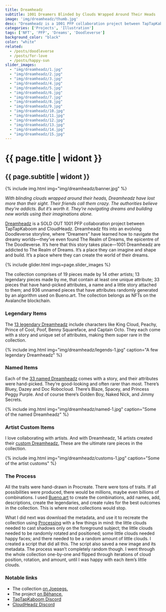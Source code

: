 ```yaml
---
title: Dreamheadz
subtitle: 1001 Dreamers Blinded by Clouds Wrapped Around Their Heads
image: 'img/dreamheadz/thumb.jpg'
desc: "Dreamheadz is a 1001 PFP collaboration project between TapTapKaboom and CloudHeadz. Dreamheadz fits into an evolving Doodleverse storyline, where “Dreamers” have learned how to navigate the dreamy worlds—they’ve even found The Realm of Dreams, the epicentre of The Doodleverse. It’s here that this story takes place—1001 Dreamheadz are addicted to The Realm of Dreams. It’s a place they can imagine and shape and build. It’s a place where they can create the world of their dreams."
categories: ['Projects', 'Illustration']
tags: ['NFT', 'PFP', 'Dreams', 'Doodleverse']
background_color: "black"
color: "white"
related:
  - /posts/doodleverse
  - /posts/for-love
  - /posts/happy-sun
slider_images:
  - "img/dreamheadz/1.jpg"
  - "img/dreamheadz/2.jpg"
  - "img/dreamheadz/3.jpg"
  - "img/dreamheadz/4.jpg"
  - "img/dreamheadz/5.jpg"
  - "img/dreamheadz/6.jpg"
  - "img/dreamheadz/7.jpg"
  - "img/dreamheadz/8.jpg"
  - "img/dreamheadz/9.jpg"
  - "img/dreamheadz/10.jpg"
  - "img/dreamheadz/11.jpg"
  - "img/dreamheadz/12.jpg"
  - "img/dreamheadz/13.jpg"
  - "img/dreamheadz/14.jpg"
  - "img/dreamheadz/15.jpg"
---
```

# {{ page.title | widont }}
## {{ page.subtitle | widont }}

{% include img.html img="img/dreamheadz/banner.jpg" %}

_With blinding clouds wrapped around their heads, Dreamheadz have lost more than their sight. Their friends call them crazy. The authorities believe they’re addicts. But it’s worth it. They’re navigating dreams and building new worlds using their imaginations alone._

[Dreamheadz](https://joepegs.com/collections/avalanche/dreamheadz) is a SOLD OUT 1001 PFP collaboration project between TapTapKaboom and CloudHeadz. Dreamheadz fits into an evolving Doodleverse storyline, where “Dreamers” have learned how to navigate the dreamy worlds—they’ve even found The Realm of Dreams, the epicentre of The Doodleverse. It’s here that this story takes place—1001 Dreamheadz are addicted to The Realm of Dreams. It’s a place they can imagine and shape and build. It’s a place where they can create the world of their dreams.

{% include glider.html imgs=page.slider_images %}

The collection comprises of 19 pieces made by 14 other artists; 13 legendary pieces made by me, that contain at least one unique attribute; 33 pieces that have hand-picked attributes, a name and a little story attached to them; and 936 unnamed pieces that have attributes randomly generated by an algorithm used on Bueno.art. The collection belongs as NFTs on the Avalanche blockchain.

### Legendary Items

The [13 legendary Dreamheadz](https://joepegs.com/collections/avalanche/0x05e5DFF8b358cf748F3C51fe652288497a6eEa58?attributes=%255B%257B%2522traitType%2522%253A%2522Category%2522%252C%2522values%2522%253A%255B%2522Legendary%2522%255D%257D%255D) include characters like King Cloud, Peachy, Prince of Cool, Poof, Benny Squareface, and Captain Octo. They each come with a story and unique set of attributes, making them super rare in the collection.

{% include img.html img="img/dreamheadz/legends-1.jpg" caption="A few legendary Dreamheadz" %}

### Named Items

Each of the [33 named Dreamheadz](https://joepegs.com/collections/avalanche/0x05e5DFF8b358cf748F3C51fe652288497a6eEa58?attributes=%255B%257B%2522traitType%2522%253A%2522Category%2522%252C%2522values%2522%253A%255B%2522Named%2522%255D%257D%255D) comes with a story, and their attributes were hand-picked. They’re good-looking and often rarer than most. There’s Bluey, Dazey and Doc Robocloud. There’s Blaze, Spacey, and Princess Peggy Purple. And of course there’s Golden Boy, Naked Nick, and Jimmy Secrets.

{% include img.html img="img/dreamheadz/named-1.jpg" caption="Some of the named Dreamheadz" %}

### Artist Custom Items

I love collaborating with artists. And with Dreamheadz, 14 artists created their [custom Dreamheadz.](https://joepegs.com/collections/avalanche/dreamheadz?attributes=%255B%257B%2522traitType%2522%253A%2522Category%2522%252C%2522values%2522%253A%255B%2522Artist+Custom%2522%255D%257D%255D) These are the ultimate rare pieces in the collection.

{% include img.html img="img/dreamheadz/customs-1.jpg" caption="Some of the artist customs" %}

### The Process

All the traits were hand-drawn in Procreate. There were tons of traits. If all possibilities were produced, there would be millions, maybe even billions of combinations. I used [Bueno.art](https://bueno.art/) to create the combinations, add names, add, descriptions, create the legendaries, and create rules for the best outcomes in the collection. This is where most collections would stop.

What I did next was download the metadata, and use it to recreate the collection using [Processing](https://processing.org/) with a few things in mind: the little clouds needed to cast shadows only on the foreground subject; the little clouds needed to be randomly rotated and positioned; some little clouds needed happy faces; and there needed to be a random amount of little clouds. I created a script that did all this. The script also saved a new image and its metadata. The process wasn’t completely random though. I went through the whole collection one-by-one and flipped through iterations of cloud position, rotation, and amount, until I was happy with each item’s little clouds.

### Notable links
- The collection [on Joepegs.](https://joepegs.com/collections/avalanche/dreamheadz)
- The project [on Bēhance.](https://www.behance.net/gallery/169390063/Dreamheadz)
- [TapTapKaboom Discord](https://ttkb.me/dc)
- [CloudHeadz Discord](https://discord.gg/Vkr7gWH873)